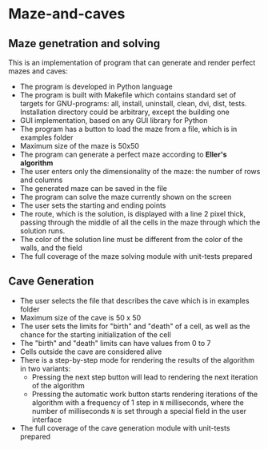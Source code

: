 # Maze-and-caves

## Maze genetration and solving

This is an implementation of program that can generate and render perfect mazes and caves:
- The program is developed in Python language
- The program is built with Makefile which contains standard set of targets for GNU-programs: all, install, uninstall, clean, dvi, dist, tests. Installation directory could be arbitrary, except the building one
- GUI implementation, based on any GUI library for Python
- The program has a button to load the maze from a file, which is in examples folder
- Maximum size of the maze is
  50x50
- The program can generate a perfect maze according to **Eller's algorithm**
- The user enters only the dimensionality of the maze: the number of rows and columns
- The generated maze can be saved in the file
- The program can solve the maze currently shown on the screen
- The user sets the starting and ending points
- The route, which is the solution, is displayed with a line 2 pixel thick, passing through the middle of all the cells in the maze through which the solution runs.
- The color of the solution line must be different from the color of the walls, and the field
- The full coverage of the maze solving module with unit-tests prepared

## Cave Generation

- The user selects the file that describes the cave which is in examples folder
- Maximum size of the cave is 50 x 50
- The user sets the limits for "birth" and "death" of a cell, as well as the chance for the starting initialization of the cell
- The "birth" and "death" limits can have values from 0 to 7
- Cells outside the cave are considered alive
- There is a step-by-step mode for rendering the results of the algorithm in two variants:
    - Pressing the next step button will lead to rendering the next iteration of the algorithm
    - Pressing the automatic work button starts rendering iterations of the algorithm with a frequency of 1 step in `N` milliseconds, where the number of milliseconds `N` is set through a special field in the user interface
- The full coverage of the cave generation module with unit-tests prepared
